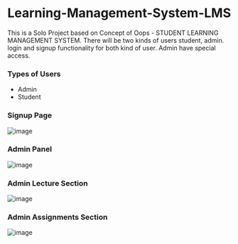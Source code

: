 # Learning-Management-System-LMS
This is a Solo Project based on Concept of Oops - STUDENT LEARNING MANAGEMENT SYSTEM. There will be two kinds of users student, admin. login and signup functionality for both kind of user. Admin have special access.


### Types of Users 
- Admin
- Student

### Signup Page
![image](https://user-images.githubusercontent.com/105943862/200130853-72262816-d8ee-4c6c-b965-883a1090cf56.png)

### Admin Panel 
![image](https://user-images.githubusercontent.com/105943862/200131043-467f0b80-47de-482e-831d-1592e3f2fd83.png)

### Admin Lecture Section
![image](https://user-images.githubusercontent.com/105943862/200131083-803dbb4a-fd82-4087-bcab-e5a2e9eb398e.png)

### Admin Assignments Section
![image](https://user-images.githubusercontent.com/105943862/200131157-2c728054-56f2-4603-9fec-4099a01dea6a.png)
